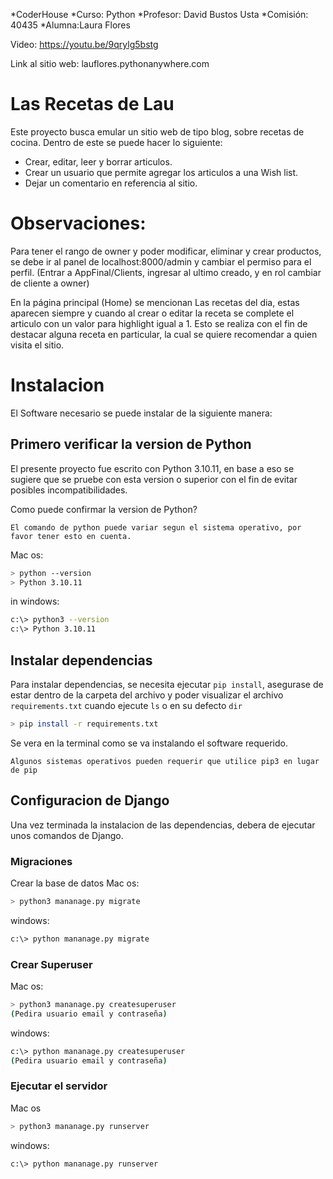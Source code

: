 
*CoderHouse
*Curso: Python
*Profesor: David Bustos Usta
*Comisión: 40435
*Alumna:Laura Flores

Video: https://youtu.be/9qrylg5bstg

Link al sitio web: lauflores.pythonanywhere.com

# Las Recetas de Lau

Este proyecto busca emular un sitio web de tipo blog, sobre recetas de cocina.
Dentro de este se puede hacer lo siguiente:

- Crear, editar, leer y borrar articulos.
- Crear un usuario que permite agregar los articulos a una Wish list.
- Dejar un comentario en referencia al sitio. 

# Observaciones:
Para tener el rango de owner y poder modificar, eliminar y crear productos, se debe ir al panel de localhost:8000/admin y cambiar el permiso para el perfil. (Entrar a AppFinal/Clients, ingresar al ultimo creado, y en rol cambiar de cliente a owner)

En la página principal (Home) se mencionan Las recetas del dia, estas aparecen siempre y cuando al crear o editar la receta se complete el articulo con un valor para highlight igual a 1. Esto se realiza con el fin de destacar alguna receta en particular, la cual se quiere recomendar a quien visita el sitio. 


# Instalacion 

El Software necesario se puede instalar de la siguiente manera:

## Primero verificar la version de Python
El presente proyecto fue escrito con Python 3.10.11, en base a eso se sugiere que se pruebe con esta version o superior con el fin de evitar posibles incompatibilidades.

Como puede confirmar la version de Python? 

` El comando de python puede variar segun el sistema operativo, por favor tener esto en cuenta. `

Mac os:

```bash
> python --version
> Python 3.10.11
```

in windows:

```bash
c:\> python3 --version
c:\> Python 3.10.11
```

## Instalar dependencias

Para instalar dependencias, se necesita ejecutar `pip install`, asegurase de estar dentro de la carpeta del archivo y poder visualizar el archivo `requirements.txt` cuando ejecute `ls` o en su defecto `dir`

```bash
> pip install -r requirements.txt
```
Se vera en la terminal como se va instalando el software requerido.

`Algunos sistemas operativos pueden requerir que utilice pip3 en lugar de pip `

## Configuracion de Django

Una vez terminada la instalacion de las dependencias, debera de ejecutar unos comandos de Django.

### Migraciones

Crear la base de datos
Mac os:
```bash
> python3 mananage.py migrate
```
windows:
```bash
c:\> python mananage.py migrate
```

### Crear Superuser
Mac os:
```bash
> python3 mananage.py createsuperuser
(Pedira usuario email y contraseña)
```
windows:
```bash
c:\> python mananage.py createsuperuser
(Pedira usuario email y contraseña)
```

### Ejecutar el servidor
Mac os
```bash
> python3 mananage.py runserver
```
windows:
```bash
c:\> python mananage.py runserver
```
